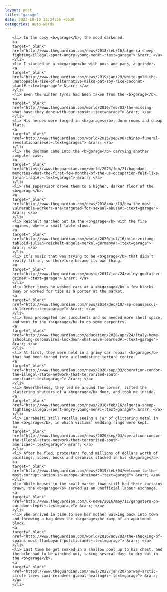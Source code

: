 ```yaml
---
layout: post
title: "garage"
date: 2023-10-10 12:34:56 +0530
categories: auto-words
---
```

<ol>

    <li> In the cosy <b>garage</b>, the mood darkened.
    <a 
    target="_blank" 
    href="http://www.theguardian.com/news/2018/feb/16/algeria-sheep-fighting-illegal-sport-angry-young-men#:~:text=garage"> &rarr; </a>
    </li>
    <li> I started in a <b>garage</b> with pots and pans, a grinder.
    <a 
    target="_blank" 
    href="http://www.theguardian.com/news/2019/jan/29/white-gold-the-unstoppable-rise-of-alternative-milks-oat-soy-rice-coconut-plant#:~:text=garage"> &rarr; </a>
    </li>
    <li> Even the winter tyres had been taken from the <b>garage</b>.
    <a 
    target="_blank" 
    href="http://www.theguardian.com/world/2016/feb/03/the-missing-what-have-they-done-with-our-sons#:~:text=garage"> &rarr; </a>
    </li>
    <li> His heroes were forged in <b>garages</b>, dorm rooms and cheap flats.
    <a 
    target="_blank" 
    href="http://www.theguardian.com/world/2015/sep/08/chinas-funeral-revolutionaries#:~:text=garages"> &rarr; </a>
    </li>
    <li> The doorman came into the <b>garage</b> carrying another computer case.
    <a 
    target="_blank" 
    href="https://www.theguardian.com/world/2023/feb/21/baghdad-memories-what-the-first-few-months-of-the-us-occupation-felt-like-to-an-iraqi#:~:text=garage"> &rarr; </a>
    </li>
    <li> The supervisor drove them to a higher, darker floor of the <b>garage</b>.
    <a 
    target="_blank" 
    href="http://www.theguardian.com/news/2018/mar/13/how-the-most-vulnerable-workers-are-targeted-for-sexual-abuse#:~:text=garage"> &rarr; </a>
    </li>
    <li> Reichelt marched out to the <b>garage</b> with the fire engines, where a small table stood.
    <a 
    target="_blank" 
    href="http://www.theguardian.com/world/2020/jul/16/bild-zeitung-tabloid-julian-reichelt-angela-merkel-germany#:~:text=garage"> &rarr; </a>
    </li>
    <li> It’s music that was trying to be <b>garage</b> that didn’t really fit in, so therefore became its own thing.
    <a 
    target="_blank" 
    href="http://www.theguardian.com/music/2017/jan/24/wiley-godfather-grime#:~:text=garage"> &rarr; </a>
    </li>
    <li> Other times he washed cars at a <b>garage</b> a few blocks away or worked for tips as a porter at the market.
    <a 
    target="_blank" 
    href="http://www.theguardian.com/news/2014/dec/10/-sp-ceausescus-children#:~:text=garage"> &rarr; </a>
    </li>
    <li> Emma propagated her succulents and so needed more shelf space, and went to the <b>garage</b> to do some carpentry.
    <a 
    target="_blank" 
    href="http://www.theguardian.com/education/2020/apr/24/italy-home-schooling-coronavirus-lockdown-what-weve-learned#:~:text=garage"> &rarr; </a>
    </li>
    <li> At first, they were held in a grimy car repair <b>garage</b> that had been turned into a clandestine torture centre.
    <a 
    target="_blank" 
    href="http://www.theguardian.com/news/2020/sep/03/operation-condor-the-illegal-state-network-that-terrorised-south-america#:~:text=garage"> &rarr; </a>
    </li>
    <li> Nevertheless, they led me around the corner, lifted the clattering shutters of a <b>garage</b> door, and took me inside.
    <a 
    target="_blank" 
    href="http://www.theguardian.com/news/2018/feb/16/algeria-sheep-fighting-illegal-sport-angry-young-men#:~:text=garage"> &rarr; </a>
    </li>
    <li> Larrabeiti still recalls seeing a jar of glittering metal in the <b>garage</b>, in which victims’ wedding rings were kept.
    <a 
    target="_blank" 
    href="http://www.theguardian.com/news/2020/sep/03/operation-condor-the-illegal-state-network-that-terrorised-south-america#:~:text=garage"> &rarr; </a>
    </li>
    <li> After he fled, protesters found millions of dollars worth of paintings, icons, books and ceramics stacked in his <b>garage</b>.
    <a 
    target="_blank" 
    href="http://www.theguardian.com/news/2015/feb/04/welcome-to-the-most-corrupt-nation-in-europe-ukraine#:~:text=garage"> &rarr; </a>
    </li>
    <li> While houses in the small market town still had their curtains drawn, the <b>garage</b> served as an unofficial labour exchange.
    <a 
    target="_blank" 
    href="http://www.theguardian.com/uk-news/2016/may/11/gangsters-on-our-doorstep#:~:text=garage"> &rarr; </a>
    </li>
    <li> She arrived in time to see her mother walking back into town and throwing a bag down the <b>garage</b> ramp of an apartment block.
    <a 
    target="_blank" 
    href="http://www.theguardian.com/world/2016/nov/03/the-shocking-of-spains-most-flamboyant-politician#:~:text=garage"> &rarr; </a>
    </li>
    <li> Last time he got soaked in a shallow pool up to his chest, and the bike had to be winched out, taking several days to dry out in the <b>garage</b>.
    <a 
    target="_blank" 
    href="https://www.theguardian.com/news/2022/jan/20/norway-arctic-circle-trees-sami-reindeer-global-heating#:~:text=garage"> &rarr; </a>
    </li>